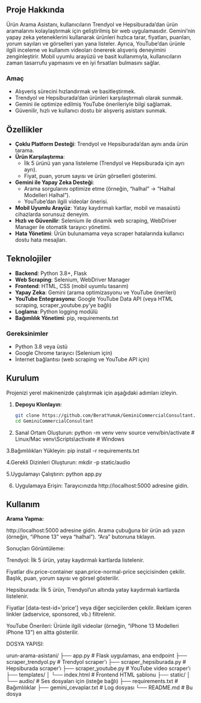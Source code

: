 ## Proje Hakkında
Ürün Arama Asistanı, kullanıcıların Trendyol ve Hepsiburada’dan ürün aramalarını kolaylaştırmak için geliştirilmiş bir web uygulamasıdır. Gemini’nin yapay zeka yeteneklerini kullanarak ürünleri hızlıca tarar, fiyatları, puanları, yorum sayıları ve görselleri yan yana listeler. Ayrıca, YouTube’dan ürünle ilgili inceleme ve kullanım videoları önererek alışveriş deneyimini zenginleştirir. Mobil uyumlu arayüzü ve basit kullanımıyla, kullanıcıların zaman tasarrufu yapmasını ve en iyi fırsatları bulmasını sağlar.

### Amaç
- Alışveriş sürecini hızlandırmak ve basitleştirmek.
- Trendyol ve Hepsiburada’dan ürünleri karşılaştırmalı olarak sunmak.
- Gemini ile optimize edilmiş YouTube önerileriyle bilgi sağlamak.
- Güvenilir, hızlı ve kullanıcı dostu bir alışveriş asistanı sunmak.

## Özellikler
- **Çoklu Platform Desteği**: Trendyol ve Hepsiburada’dan aynı anda ürün tarama.
- **Ürün Karşılaştırma**:
  - İlk 5 ürünü yan yana listeleme (Trendyol ve Hepsiburada için ayrı ayrı).
  - Fiyat, puan, yorum sayısı ve ürün görselleri gösterimi.
- **Gemini ile Yapay Zeka Desteği**:
  - Arama sorgularını optimize etme (örneğin, “halhal” → “Halhal Modelleri Halhal”).
  - YouTube’dan ilgili videolar önerisi.
- **Mobil Uyumlu Arayüz**: Yatay kaydırmalı kartlar, mobil ve masaüstü cihazlarda sorunsuz deneyim.
- **Hızlı ve Güvenilir**: Selenium ile dinamik web scraping, WebDriver Manager ile otomatik tarayıcı yönetimi.
- **Hata Yönetimi**: Ürün bulunamama veya scraper hatalarında kullanıcı dostu hata mesajları.

## Teknolojiler
- **Backend**: Python 3.8+, Flask
- **Web Scraping**: Selenium, WebDriver Manager
- **Frontend**: HTML, CSS (mobil uyumlu tasarım)
- **Yapay Zeka**: Gemini (arama optimizasyonu ve YouTube önerileri)
- **YouTube Entegrasyonu**: Google YouTube Data API (veya HTML scraping, scraper_youtube.py’ye bağlı)
- **Loglama**: Python logging modülü
- **Bağımlılık Yönetimi**: pip, requirements.txt

### Gereksinimler
- Python 3.8 veya üstü
- Google Chrome tarayıcı (Selenium için)
- İnternet bağlantısı (web scraping ve YouTube API için)

## Kurulum
Projenizi yerel makinenizde çalıştırmak için aşağıdaki adımları izleyin.

1. **Depoyu Klonlayın**:
   ```bash
   git clone https://github.com/BeratYumak/GeminiCommercialConsultant.git
   cd GeminiCommercialConsultant
2. Sanal Ortam Oluşturun:
   python -m venv venv
   source venv/bin/activate  # Linux/Mac
   venv\Scripts\activate     # Windows

3.Bağımlılıkları Yükleyin:
  pip install -r requirements.txt

4.Gerekli Dizinleri Oluşturun:
  mkdir -p static/audio

5.Uygulamayı Çalıştırın:
  python app.py
  
6. Uygulamaya Erişin:
  Tarayıcınızda http://localhost:5000 adresine gidin.



## Kullanım

**Arama Yapma:**

http://localhost:5000 adresine gidin.
Arama çubuğuna bir ürün adı yazın (örneğin, “iPhone 13” veya “halhal”).
“Ara” butonuna tıklayın.


Sonuçları Görüntüleme:

Trendyol: İlk 5 ürün, yatay kaydırmalı kartlarda listelenir.

Fiyatlar div.price-container span.price-normal-price seçicisinden çekilir.
Başlık, puan, yorum sayısı ve görsel gösterilir.


Hepsiburada: İlk 5 ürün, Trendyol’un altında yatay kaydırmalı kartlarda listelenir.

Fiyatlar [data-test-id='price'] veya diğer seçicilerden çekilir.
Reklam içeren linkler (adservice, sponsored, vb.) filtrelenir.


YouTube Önerileri: Ürünle ilgili videolar (örneğin, “iPhone 13 Modelleri iPhone 13”) en altta gösterilir.

DOSYA YAPISI:

urun-arama-asistani/
├── app.py                    # Flask uygulaması, ana endpoint
├── scraper_trendyol.py       # Trendyol scraper’ı
├── scraper_hepsiburada.py    # Hepsiburada scraper’ı
├── scraper_youtube.py        # YouTube video scraper’ı
├── templates/
│   └── index.html            # Frontend HTML şablonu
├── static/
│   └── audio/                # Ses dosyaları için (isteğe bağlı)
├── requirements.txt          # Bağımlılıklar
├── gemini_cevaplar.txt       # Log dosyası
└── README.md                 # Bu dosya
